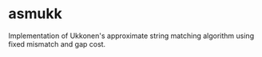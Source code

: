 # asmukk
Implementation of Ukkonen's approximate string matching algorithm using fixed mismatch and gap cost.
